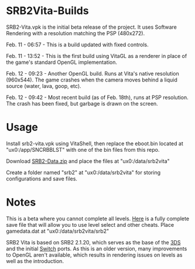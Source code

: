 # SRB2Vita-Builds

SRB2-Vita.vpk is the initial beta release of the project. It uses Software Rendering with a resolution matching the PSP (480x272).

Feb. 11 - 06:57 - This is a build updated with fixed controls.

Feb. 11 - 13:52 - This is the first build using VitaGL as a renderer in place of the game's standard OpenGL implementation.

Feb. 12 - 09:23 - Another OpenGL build. Runs at Vita's native resolution (960x544). The game crashes when the camera moves behind a liquid source (water, lava, goop, etc).

Feb. 12 - 09:42 - Most recent build (as of Feb. 18th), runs at PSP resolution. The crash has been fixed, but garbage is drawn on the screen.

# Usage
Install srb2-vita.vpk using VitaShell, then replace the eboot.bin located at "ux0:/app/SNCRBBLST" with one of the bin files from this repo.

Download [SRB2-Data.zip](https://downloads.devkitpro.org/srb2_data.zip) and place the files at "ux0:/data/srb2vita"

Create a folder named "srb2" at "ux0:/data/srb2vita" for storing configurations and save files.


# Notes 
This is a beta where you cannot complete all levels. [Here](https://cdn.discordapp.com/attachments/400692448902512650/547142675216990211/gamedata.dat) is a fully complete save file that will allow you to use level select and other cheats. Place gamedata.dat at "ux0:/data/srb2vita/srb2"

SRB2 Vita is based on SRB2 2.1.20, which serves as the base of the [3DS](https://github.com/derrekr/srb2_3ds/) and the initial [Switch](https://github.com/carstene1ns/SRB2/tree/switch-port) ports. As this is an older version, many improvements to OpenGL aren't available, which results in rendering issues on levels as well as the introduction.
